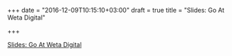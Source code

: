 +++
date = "2016-12-09T10:15:10+03:00"
draft = true
title = "Slides: Go At Weta Digital"

+++

<p><a href="https://talks.godoc.org/github.com/justinfx/demos/go_at_weta/go_at_weta.slide">Slides: Go At Weta Digital</a></p>
